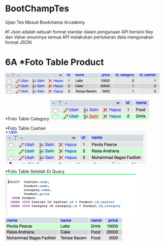 # BootChampTes

Ujian Tes Masuk Bootchamp Arcademy

#1 Json adalah sebuah format standar dalam pengunaan API berisini Key dan Value umumnya semua API melakukan pertukaran data mengunakan format JSON

6A
\*Foto Table Product
===================
![Image Table Product](images/productTable.png)

\*Foto Table Category
![Image Table Category](images/categoryTable.png)

\*Foto Table Cashier
![Image Table Cashier](images/cashierTable.png)

\*Foto Table Setelah Di Quary
![Image Table Cashier](images/quary.png)
![Image Table Cashier](images/quaryTable.png)

